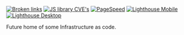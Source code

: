 [![Broken links](https://github.com/mattorb/blog/workflows/Broken%20links/badge.svg)](https://github.com/mattorb/blog/actions?workflow=Broken%20links) [![JS library CVE's](https://github.com/mattorb/blog/workflows/JS%20library%20CVE's/badge.svg)](https://github.com/mattorb/blog/actions?workflow=JS%20library%20CVE's) [![PageSpeed](https://github.com/mattorb/blog/workflows/PageSpeed/badge.svg)](https://github.com/mattorb/blog/actions?workflow=PageSpeed) [![Lighthouse Mobile](https://github.com/mattorb/blog/workflows/Lighthouse-Mobile/badge.svg)](https://github.com/mattorb/blog/actions?workflow=Lighthouse-Mobile)  [![Lighthouse Desktop](https://github.com/mattorb/blog/workflows/Lighthouse-Desktop/badge.svg)](https://github.com/mattorb/blog/actions?workflow=Lighthouse-Desktop)  

Future home of some Infrastructure as code.